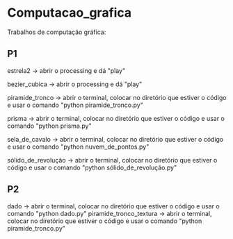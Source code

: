 # Computacao_grafica
Trabalhos de computação gráfica:

P1
-----------------------------------------------------------------------------------------------------------------------------------------

estrela2 -> abrir o processing e dá "play"

bezier_cubica -> abrir o processing e dá "play"

piramide_tronco -> abrir o terminal, colocar no diretório que estiver o código e usar o comando "python piramide_tronco.py"

prisma -> abrir o terminal, colocar no diretório que estiver o código e usar o comando "python prisma.py"

sela_de_cavalo -> abrir o terminal, colocar no diretório que estiver o código e usar o comando "python nuvem_de_pontos.py"

sólido_de_revolução -> abrir o terminal, colocar no diretório que estiver o código e usar o comando "python sólido_de_revolução.py"

P2
-----------------------------------------------------------------------------------------------------------------------------------------

dado -> abrir o terminal, colocar no diretório que estiver o código e usar o comando "python dado.py"
piramide_tronco_textura -> abrir o terminal, colocar no diretório que estiver o código e usar o comando "python piramide_tronco.py"
